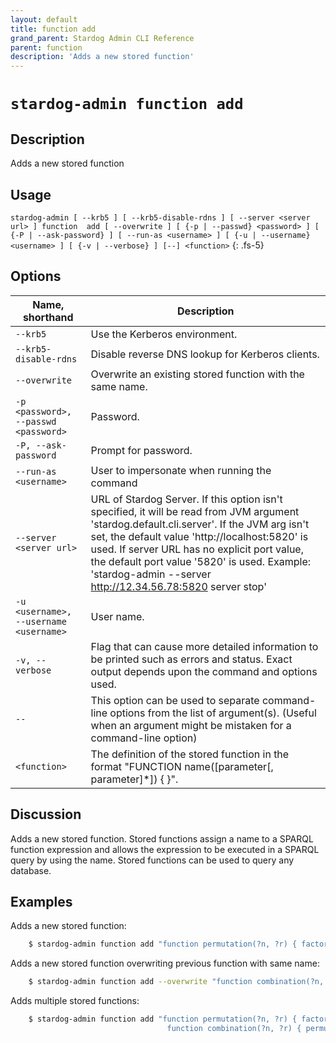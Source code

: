 ```yaml
---
layout: default
title: function add
grand_parent: Stardog Admin CLI Reference
parent: function
description: 'Adds a new stored function'
---
```


#  `stardog-admin function add` 
## Description
Adds a new stored function<br>
## Usage
`stardog-admin [ --krb5 ] [ --krb5-disable-rdns ] [ --server <server url> ] function  add [ --overwrite ] [ {-p | --passwd} <password> ] [ {-P | --ask-password} ] [ --run-as <username> ] [ {-u | --username} <username> ] [ {-v | --verbose} ] [--] <function>`
{: .fs-5}
## Options

Name, shorthand | Description 
---|---
`--krb5` | Use the Kerberos environment.
`--krb5-disable-rdns` | Disable reverse DNS lookup for Kerberos clients.
`--overwrite` | Overwrite an existing stored function with the same name.
`-p <password>, --passwd <password>` | Password.
`-P, --ask-password` | Prompt for password.
`--run-as <username>` | User to impersonate when running the command
`--server <server url>` | URL of Stardog Server. If this option isn't specified, it will be read from JVM argument 'stardog.default.cli.server'. If the JVM arg isn't set, the default value 'http://localhost:5820' is used. If server URL has no explicit port value, the default port value '5820' is used.  Example: 'stardog-admin --server http://12.34.56.78:5820 server stop' 
`-u <username>, --username <username>` | User name.
`-v, --verbose` | Flag that can cause more detailed information to be printed such as errors and status. Exact output depends upon the command and options used.
`--` | This option can be used to separate command-line options from the list of argument(s). (Useful when an argument might be mistaken for a command-line option)
`<function>` | The definition of the stored function in the format "FUNCTION name([parameter[, parameter]*]) { <SPARQL expression> }".

## Discussion
Adds a new stored function. Stored functions assign a name to a SPARQL function expression and allows the expression to be executed in a SPARQL query by using the name. Stored functions can be used to query any database.

## Examples
Adds a new stored function:
```bash
    $ stardog-admin function add "function permutation(?n, ?r) { factorial(?n) / factorial(?n - ?r) }"
```
Adds a new stored function overwriting previous function with same name:
```bash
    $ stardog-admin function add --overwrite "function combination(?n, ?r) { permutation(?n, ?r) / factorial(?r) }"
```
Adds multiple stored functions:
```bash
    $ stardog-admin function add "function permutation(?n, ?r) { factorial(?n) / factorial(?n - ?r) } \ 
                                   function combination(?n, ?r) { permutation(?n, ?r) / factorial(?r) }"
```

